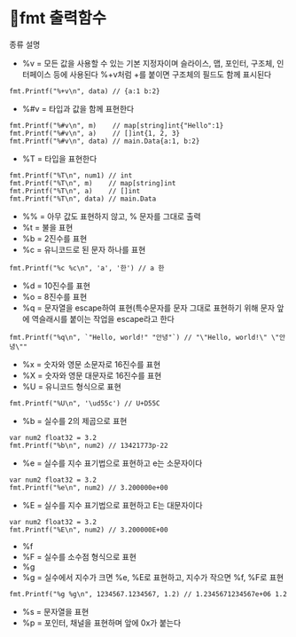 # 💯fmt 출력함수

종류	설명
- %v	= 모든 값을 사용할 수 있는 기본 지정자이며 슬라이스, 맵, 포인터, 구조체, 인터페이스 등에 사용된다 %+v처럼 +를 붙이면 구조체의 필드도 함께 표시된다
```
fmt.Printf("%+v\n", data) // {a:1 b:2}
```
- %#v = 타입과 값을 함께 표현한다
```
fmt.Printf("%#v\n", m)    // map[string]int{"Hello":1}
fmt.Printf("%#v\n", a)    // []int{1, 2, 3}
fmt.Printf("%#v\n", data) // main.Data{a:1, b:2}
```
- %T	 = 타입을 표현한다
```
fmt.Printf("%T\n", num1) // int
fmt.Printf("%T\n", m)    // map[string]int
fmt.Printf("%T\n", a)    // []int
fmt.Printf("%T\n", data) // main.Data
```
- %%	 = 아무 값도 표현하지 않고, % 문자를 그대로 출력
- %t	 = 불을 표현
- %b	 = 2진수를 표현
- %c	 = 유니코드로 된 문자 하나를 표현
```
fmt.Printf("%c %c\n", 'a', '한') // a 한
```
- %d	 = 10진수를 표현
- %o	 = 8진수를 표현
- %q	 = 문자열을 escape하여 표현(특수문자를 문자 그대로 표현하기 위해 문자 앞에 역슬래시를 붙이는 작업을 escape라고 한다
```
fmt.Printf("%q\n", `"Hello, world!" "안녕"`) // "\"Hello, world!\" \"안녕\""
```
- %x	 = 숫자와 영문 소문자로 16진수를 표현
- %X	 = 숫자와 영문 대문자로 16진수를 표현
- %U	 = 유니코드 형식으로 표현
```
fmt.Printf("%U\n", '\ud55c') // U+D55C
```
- %b	 = 실수를 2의 제곱으로 표현
```
var num2 float32 = 3.2
fmt.Printf("%b\n", num2) // 13421773p-22
```
- %e	 = 실수를 지수 표기법으로 표현하고 e는 소문자이다
```
var num2 float32 = 3.2
fmt.Printf("%e\n", num2) // 3.200000e+00
```
- %E	 = 실수를 지수 표기법으로 표현하고 E는 대문자이다
```
var num2 float32 = 3.2
fmt.Printf("%E\n", num2) // 3.200000E+00
```
- %f
- %F	 = 실수를 소수점 형식으로 표현
- %g
- %g	 = 실수에서 지수가 크면 %e, %E로 표현하고, 지수가 작으면 %f, %F로 표현
```
fmt.Printf("%g %g\n", 1234567.1234567, 1.2) // 1.2345671234567e+06 1.2
```
- %s	 = 문자열을 표현
- %p	 = 포인터, 채널을 표현하며 앞에 0x가 붙는다

